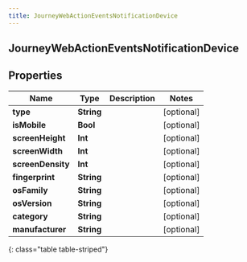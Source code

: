 ```yaml
---
title: JourneyWebActionEventsNotificationDevice
---
```

## JourneyWebActionEventsNotificationDevice

## Properties

|Name | Type | Description | Notes|
|------------ | ------------- | ------------- | -------------|
| **type** | **String** |  | [optional] |
| **isMobile** | **Bool** |  | [optional] |
| **screenHeight** | **Int** |  | [optional] |
| **screenWidth** | **Int** |  | [optional] |
| **screenDensity** | **Int** |  | [optional] |
| **fingerprint** | **String** |  | [optional] |
| **osFamily** | **String** |  | [optional] |
| **osVersion** | **String** |  | [optional] |
| **category** | **String** |  | [optional] |
| **manufacturer** | **String** |  | [optional] |
{: class="table table-striped"}


